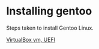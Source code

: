 # Installing gentoo

Steps taken to install Gentoo Linux.

[VirtualBox vm, UEFI](virtualbox_vm_uefi.md)
